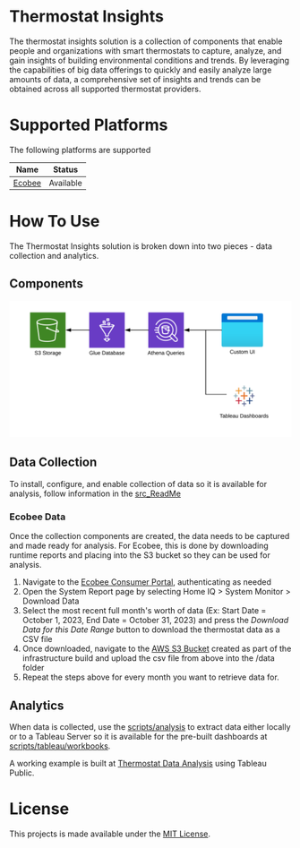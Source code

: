 # Thermostat Insights
The thermostat insights solution is a collection of components that enable people and organizations with smart thermostats to capture, analyze, and gain insights of building environmental conditions and trends. By leveraging the capabilities of big data offerings to quickly and easily analyze large amounts of data, a comprehensive set of insights and trends can be obtained across all supported thermostat providers.

# Supported Platforms
The following platforms are supported

|Name|Status|
|---|---|
|[Ecobee](https://www.ecobee.com/en-us/smart-thermostats/)|Available|

# How To Use
The Thermostat Insights solution is broken down into two pieces - data collection and analytics.

## Components
 ![Component Diagram](/docs/components.png)

## Data Collection
To install, configure, and enable collection of data so it is available for analysis, follow information in the [src_ReadMe](src_README.md)

### Ecobee Data
Once the collection components are created, the data needs to be captured and made ready for analysis.  For Ecobee, this is done by downloading runtime reports and placing into the S3 bucket so they can be used for analysis.  

1. Navigate to the [Ecobee Consumer Portal](https://www.ecobee.com/consumerportal/index.html), authenticating as needed
2. Open the System Report page by selecting Home IQ > System Monitor > Download Data
3. Select the most recent full month's worth of data (Ex: Start Date = October 1, 2023, End Date = October 31, 2023) and press the _Download Data for this Date Range_ button to download the thermostat data as a CSV file
4. Once downloaded, navigate to the [AWS S3 Bucket](https://s3.console.aws.amazon.com/s3/home?region=us-west-2#) created as part of the infrastructure build and upload the csv file from above into the /data folder
5. Repeat the steps above for every month you want to retrieve data for.

## Analytics
When data is collected, use the [scripts/analysis](scripts/analysis) to extract data either locally or to a Tableau Server so it is available for the pre-built dashboards at [scripts/tableau/workbooks](scripts/tableau/workbooks/).

A working example is built at [Thermostat Data Analysis](https://public.tableau.com/app/profile/josh.rolstad/viz/ThermostatDataAnalysis/Dashboard1) using Tableau Public.

# License
This projects is made available under the [MIT License](LICENSE).